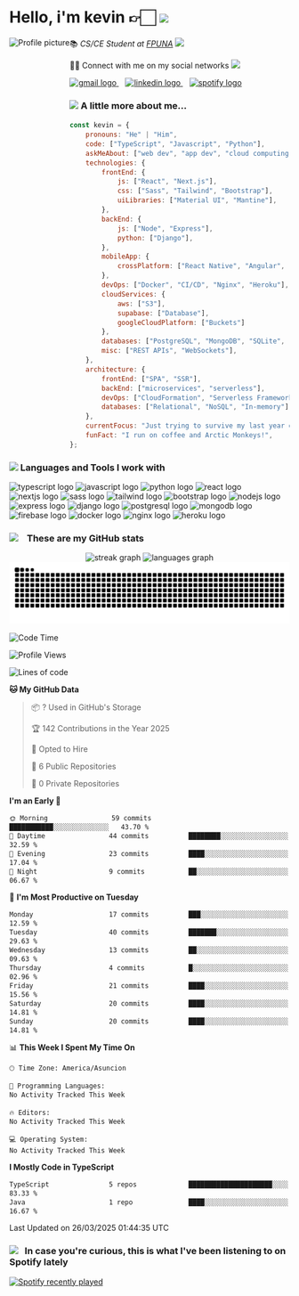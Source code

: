 <h1>Hello, i'm kevin 👉🏻 <img src="https://i.imgur.com/8FPFLWB.gif" height="100"></h1>
<div>
    <img height="150" src="https://i.imgur.com/vIHPlnH.jpeg" alt="Profile picture" align="left" />
    <div>
        <p>📚 <em>CS/CE Student at <a href="https://www.pol.una.py/">FPUNA</a> <img src="https://i.imgur.com/Q6VLyDp.gif" width="65"></em></p>
            <p>👋🏻 Connect with me on my social networks <img src="https://i.imgur.com/CkTxoTX.gif" width="65"></p>
            <p>
                <a href="mailto:gsmkev@gmail.com">
                <img src="https://img.shields.io/static/v1?message=Gmail&logo=gmail&label=&color=D14836&logoColor=white&labelColor=&style=for-the-badge" height="35" alt="gmail logo" />
                </a>
                &nbsp;&nbsp;
                <a href="https://www.linkedin.com/in/gsmkev">
                <img src="https://img.shields.io/static/v1?message=LinkedIn&logo=linkedin&label=&color=0077B5&logoColor=white&labelColor=&style=for-the-badge" height="35" alt="linkedin logo" />
                </a>
                &nbsp;&nbsp;
                <a href="https://open.spotify.com/user/rlostnjw38yzkrvwq8t3qchym?si=d1673a41fe454606">
                <img src="https://img.shields.io/static/v1?message=Spotify&logo=spotify&label=&color=1DB954&logoColor=white&labelColor=&style=for-the-badge" height="35" alt="spotify logo" />
                </a>
            </p>
    </div>
</div>


### <img src="https://media.giphy.com/media/VgCDAzcKvsR6OM0uWg/giphy.gif" width="50"> A little more about me...  



```javascript
const kevin = {
    pronouns: "He" | "Him",
    code: ["TypeScript", "Javascript", "Python"],
    askMeAbout: ["web dev", "app dev", "cloud computing", "UI/UX", "tech trends"],
    technologies: {
        frontEnd: {
            js: ["React", "Next.js"],
            css: ["Sass", "Tailwind", "Bootstrap"],
            uiLibraries: ["Material UI", "Mantine"],
        },
        backEnd: {
            js: ["Node", "Express"],
            python: ["Django"],
        },
        mobileApp: {
            crossPlatform: ["React Native", "Angular", "Ionic"],
        },
        devOps: ["Docker", "CI/CD", "Nginx", "Heroku"],
        cloudServices: {
            aws: ["S3"],
            supabase: ["Database"],
            googleCloudPlatform: ["Buckets"]
        },
        databases: ["PostgreSQL", "MongoDB", "SQLite", "Firebase Realtime DB"],
        misc: ["REST APIs", "WebSockets"],
    },
    architecture: {
        frontEnd: ["SPA", "SSR"],
        backEnd: ["microservices", "serverless"],
        devOps: ["CloudFormation", "Serverless Framework"],
        databases: ["Relational", "NoSQL", "In-memory"],
    },
    currentFocus: "Just trying to survive my last year of college",
    funFact: "I run on coffee and Arctic Monkeys!",
};
```

### <img src="https://i.imgur.com/BX84e1Z.gif" width="40">  Languages and Tools I work with 

<div>
    <!-- Programming Languages -->
    <img src="https://cdn.jsdelivr.net/gh/devicons/devicon/icons/typescript/typescript-original.svg" height="30" alt="typescript logo"  />
    <img src="https://cdn.jsdelivr.net/gh/devicons/devicon/icons/javascript/javascript-original.svg" height="30" alt="javascript logo"  />
    <img src="https://cdn.jsdelivr.net/gh/devicons/devicon/icons/python/python-original.svg" height="30" alt="python logo"  />
    <!-- Frontend -->
    <img src="https://cdn.jsdelivr.net/gh/devicons/devicon/icons/react/react-original.svg" height="30" alt="react logo"  />
    <img src="https://cdn.jsdelivr.net/gh/devicons/devicon/icons/nextjs/nextjs-original.svg" height="30" alt="nextjs logo"  />
    <img src="https://cdn.jsdelivr.net/gh/devicons/devicon/icons/sass/sass-original.svg" height="30" alt="sass logo"  />
    <img src="https://cdn.jsdelivr.net/gh/devicons/devicon/icons/tailwindcss/tailwindcss-original.svg" height="30" alt="tailwind logo"  />
    <img src="https://cdn.jsdelivr.net/gh/devicons/devicon/icons/bootstrap/bootstrap-original.svg" height="30" alt="bootstrap logo"  />
    <!-- Backend -->
    <img src="https://cdn.jsdelivr.net/gh/devicons/devicon/icons/nodejs/nodejs-original.svg" height="30" alt="nodejs logo"  />
    <img src="https://cdn.jsdelivr.net/gh/devicons/devicon/icons/express/express-original.svg" height="30" alt="express logo"  />
    <img src="https://cdn.jsdelivr.net/gh/devicons/devicon/icons/django/django-plain.svg" height="30" alt="django logo"  />
    <!-- Databases -->
    <img src="https://cdn.jsdelivr.net/gh/devicons/devicon/icons/postgresql/postgresql-original.svg" height="30" alt="postgresql logo"  />
    <img src="https://cdn.jsdelivr.net/gh/devicons/devicon/icons/mongodb/mongodb-original.svg" height="30" alt="mongodb logo"  />
    <img src="https://cdn.jsdelivr.net/gh/devicons/devicon/icons/firebase/firebase-plain.svg" height="30" alt="firebase logo"  />
    <!-- DevOps -->
    <img src="https://cdn.jsdelivr.net/gh/devicons/devicon/icons/docker/docker-original.svg" height="30" alt="docker logo"  />
    <img src="https://cdn.jsdelivr.net/gh/devicons/devicon/icons/nginx/nginx-original.svg" height="30" alt="nginx logo"  />
    <img src="https://cdn.jsdelivr.net/gh/devicons/devicon/icons/heroku/heroku-original.svg" height="30" alt="heroku logo"  />
</div>


### <img src="https://i.imgur.com/0VNhedE.gif" width="50"> &nbsp;&nbsp; These are my GitHub stats 

<p align="center">
    <img src="https://streak-stats.demolab.com?user=gsmkev&locale=en&mode=daily&theme=rose_pine&hide_border=true&border_radius=5" height="150" alt="streak graph" />
    <img src="https://github-readme-stats.vercel.app/api/top-langs?username=gsmkev&locale=en&hide_title=false&layout=compact&card_width=320&langs_count=5&theme=rose_pine&hide_border=true" height="150" alt="languages graph" />
    <img src="https://raw.githubusercontent.com/gsmkev/gsmkev/output/snake.svg" alt="Snake animation" />
</p>

<!--START_SECTION:waka-->
![Code Time](http://img.shields.io/badge/Code%20Time-85%20hrs%2050%20mins-blue)

![Profile Views](http://img.shields.io/badge/Profile%20Views-1-blue)

![Lines of code](https://img.shields.io/badge/From%20Hello%20World%20I%27ve%20Written-78.8%20thousand%20lines%20of%20code-blue)

**🐱 My GitHub Data** 

> 📦 ? Used in GitHub's Storage 
 > 
> 🏆 142 Contributions in the Year 2025
 > 
> 💼 Opted to Hire
 > 
> 📜 6 Public Repositories 
 > 
> 🔑 0 Private Repositories 
 > 
**I'm an Early 🐤** 

```text
🌞 Morning                59 commits          ███████████░░░░░░░░░░░░░░   43.70 % 
🌆 Daytime                44 commits          ████████░░░░░░░░░░░░░░░░░   32.59 % 
🌃 Evening                23 commits          ████░░░░░░░░░░░░░░░░░░░░░   17.04 % 
🌙 Night                  9 commits           ██░░░░░░░░░░░░░░░░░░░░░░░   06.67 % 
```
📅 **I'm Most Productive on Tuesday** 

```text
Monday                   17 commits          ███░░░░░░░░░░░░░░░░░░░░░░   12.59 % 
Tuesday                  40 commits          ███████░░░░░░░░░░░░░░░░░░   29.63 % 
Wednesday                13 commits          ██░░░░░░░░░░░░░░░░░░░░░░░   09.63 % 
Thursday                 4 commits           █░░░░░░░░░░░░░░░░░░░░░░░░   02.96 % 
Friday                   21 commits          ████░░░░░░░░░░░░░░░░░░░░░   15.56 % 
Saturday                 20 commits          ████░░░░░░░░░░░░░░░░░░░░░   14.81 % 
Sunday                   20 commits          ████░░░░░░░░░░░░░░░░░░░░░   14.81 % 
```


📊 **This Week I Spent My Time On** 

```text
🕑︎ Time Zone: America/Asuncion

💬 Programming Languages: 
No Activity Tracked This Week

🔥 Editors: 
No Activity Tracked This Week

💻 Operating System: 
No Activity Tracked This Week
```

**I Mostly Code in TypeScript** 

```text
TypeScript               5 repos             █████████████████████░░░░   83.33 % 
Java                     1 repo              ████░░░░░░░░░░░░░░░░░░░░░   16.67 % 
```




 Last Updated on 26/03/2025 01:44:35 UTC
<!--END_SECTION:waka-->

### <img src="https://i.imgur.com/VthIaPB.gif" width="50"> &nbsp;&nbsp;In case you're curious, this is what I've been listening to on Spotify lately 

<a href="https://open.spotify.com/user/rlostnjw38yzkrvwq8t3qchym">
    <img src="https://spotify-recently-played-readme.vercel.app/api?user=rlostnjw38yzkrvwq8t3qchym&count=5&unique=true" alt="Spotify recently played"  />
</a>
